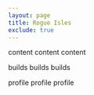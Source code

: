 ```yaml
---
layout: page
title: Rogue Isles
exclude: true
---
```

content content content

builds builds builds

profile profile profile